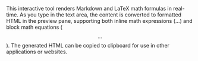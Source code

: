 This interactive tool renders Markdown and LaTeX math formulas in real-time. As you type in the text area, the content is converted to formatted HTML in the preview pane, supporting both inline math expressions ($...$) and block math equations ($$...$$). The generated HTML can be copied to clipboard for use in other applications or websites.

<!-- Generated from commit: b04b09214e110d93423059573d0198c46f981c65 -->